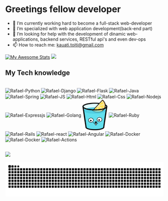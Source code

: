 # Greetings fellow developer

- 🌱 I’m currently working hard to become a full-stack web-developer
- 👯 I’m specialized with web application development(back-end part)
- 🤔 I’m looking for help with the development of dinamic web-applications, backend services, RESTful api's and even dev-ops
- 📫 How to reach me: kauati.toiti@gmail.com

[![My Awesome Stats](https://awesome-github-stats.azurewebsites.net/user-stats/Rafael-Kauati?cardType=level-alternate&theme=synthwave&preferLogin=false&Ring=DD2727)](https://git.io/awesome-stats-card)
<a href="https://github.com/Rafael-Kauati"><img align="auto" height="190vh" src="https://github-readme-stats.vercel.app/api/top-langs/?username=Rafael-Kauati&layout=compact&langs_count=8&theme=react&count_private=true"/></a>


## My Tech knowledge
  
  <div style="display: inline_block"><br>
  <img align="center" alt="Rafael-Python" height="50" width="50" src="https://skillicons.dev/icons?i=python">
  <img align="center" alt="Rafael-Django" height="50" width="50" src="https://skillicons.dev/icons?i=django">
    
  <img align="center" alt="Rafael-Flask" height="50" width="50" src="https://skillicons.dev/icons?i=flask">
  <img align="center" height="50" width="50" alt="Rafael-Java" src="https://skillicons.dev/icons?i=java" />
  <img align="center" height="50" width="50" alt="Rafael-Spring" src="https://skillicons.dev/icons?i=spring" />
  <img align="center" height="50" width="50" alt="Rafael-JS" src="https://skillicons.dev/icons?i=js" />
  <img align="center" height="70" width="70" alt="Rafael-Html" src="https://skillicons.dev/icons?i=html" />
  <img align="center" height="50" width="50" alt="Rafael-Css" src="https://skillicons.dev/icons?i=css" />
  <img align="center" height="50" width="50" alt="Rafael-Nodejs" src="https://skillicons.dev/icons?i=nodejs" />
  <img align="center" height="50" width="90" alt="Rafael-Expressjs" src="https://skillicons.dev/icons?i=express" />
  <img align="center" height="50" width="110" alt="Rafael-Golang" src="https://skillicons.dev/icons?i=go" />
   <img align="center" height="100" width="80" alt="Rafael-Golang-gin" src="https://raw.githubusercontent.com/gin-gonic/logo/master/color.png" />

  <img align="center" height="70" width="70" alt="Rafael-Ruby" src="https://skillicons.dev/icons?i=ruby" />
  <img align="center" height="90" width="90" alt="Rafael-Rails" src="https://skillicons.dev/icons?i=rails" />
  <img align="center" height="90" width="90" alt="Rafael-react" src="https://skillicons.dev/icons?i=react" />
  <img align="center" height="90" width="90" alt="Rafael-Angular" src="https://skillicons.dev/icons?i=angular" />
    <img align="center" height="90" width="90" alt="Rafael-Docker" src="https://skillicons.dev/icons?i=rabbitmq" />

  <img align="center" height="90" width="90" alt="Rafael-Docker" src="https://skillicons.dev/icons?i=docker" />
  <img align="center" height="90" width="150" alt="Rafael-Actions" src="https://miro.medium.com/v2/resize:fit:875/0*Xhd9l-Sd1Yd-diwh.png" />
  
  
</div>

##
  <div style="display: inline_block">
  
  <img src= "https://img.shields.io/badge/Gmail-D14836?style=for-the-badge&logo=gmail&logoColor=white" href="">
  </div>


![Snake animation](https://github.com/Rafael-Kauati/Rafael-Kauati/blob/main/github-contribution-grid-snake.svg)
